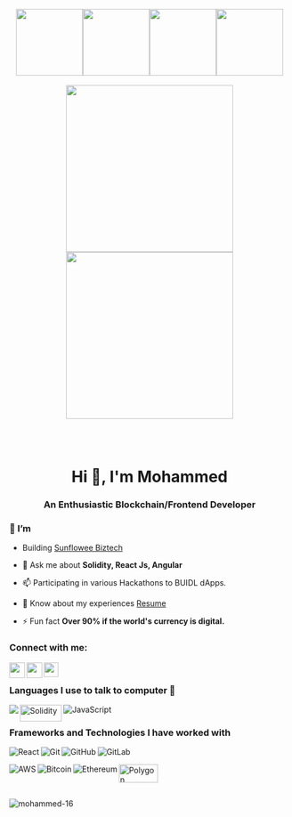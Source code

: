 <p align="center">
  <img src="https://media3.giphy.com/media/ln7z2eWriiQAllfVcn/200w.webp" width="120"><img src="https://i.giphy.com/media/eNAsjO55tPbgaor7ma/200w.webp" width="120"><img src="https://i.giphy.com/media/KzJkzjggfGN5Py6nkT/200.webp" width="120"><img src="https://i.giphy.com/media/IdyAQJVN2kVPNUrojM/200.webp" width="120"><br><br>
    <img src="https://little.kylerconway.com/images/golang-what.gif" width="300"><img src="https://intro.rustbridge.com/img/ferris.gif" width="300">
</p>
<br>
<br>
<h1 align="center">Hi 👋, I'm Mohammed</h1>
<h3 align="center">An Enthusiastic Blockchain/Frontend Developer</h3>

### 🔭 I’m
- Building [Sunflowee Biztech](https://www.linkedin.com/company/sunfloweebiztech/mycompany/)

- 💬 Ask me about **Solidity, React Js, Angular**

- 📫 Participating in various Hackathons to BUIDL dApps.

- 📄 Know about my experiences [Resume](https://drive.google.com/file/d/1fhts1iCs3f7GwPeaMnNuRg-ShjYn3XoC/view?usp=sharing)

- ⚡ Fun fact **Over 90% if the world's currency is digital.**

<h3 align="left">Connect with me:</h3>
<p align="left">
<a href="https://www.linkedin.com/in/mohammed-lokhandwala/" target="_blank">
  <img  align="left" width="28px" src="https://cdn.pixabay.com/photo/2017/08/22/11/56/linked-in-2668700_1280.png" />
</a>
<a href="https://twitter.com/0xMohammed16" target="_blank">
  <img  align="left" width="28px" src="https://as1.ftcdn.net/v2/jpg/03/20/88/34/1000_F_320883488_PMmkQget359WtY6foB1xFN3Wcvus6WTM.jpg" />
</a>
<a href="mailto:mohammedlokhand4429@gmail.com">
  <img align="left" width="26px" src="https://logodownload.org/wp-content/uploads/2018/03/gmail-logo-16.png" />
</a></p>
<br>


### Languages I use to talk to computer 🤔
<img align="left" src="https://img.shields.io/badge/c++%20-%2300599C.svg?&style=for-the-badge&logo=c%2B%2B&ogoColor=white">
<img align="left" width="75px" height="30px" alt="Solidity" src="https://cointral.com/wp-content/uploads/2019/11/solidity-nedir.png"/>
<img align="left" alt="JavaScript" src="https://img.shields.io/badge/javascript%20-%23323330.svg?&style=for-the-badge&logo=javascript&logoColor=%23F7DF1E"/>
<p>&nbsp;</p>

### Frameworks and Technologies I have worked with
<img align="left" alt="React" src="https://img.shields.io/badge/react%20-%2320232a.svg?&style=for-the-badge&logo=react&logoColor=%2361DAFB"/>
	<img align="left" alt="Git" src="https://img.shields.io/badge/git%20-%23F05033.svg?&style=for-the-badge&logo=git&logoColor=white"/>
    <img align="left" alt="GitHub" src="https://img.shields.io/badge/github%20-%23121011.svg?&style=for-the-badge&logo=github&logoColor=white"/>
    <img align="left" alt="GitLab" src="https://img.shields.io/badge/gitlab%20-%23181717.svg?&style=for-the-badge&logo=gitlab&logoColor=white"/>
    <p>&nbsp;</p>
    <img align="left" alt="AWS" src="https://img.shields.io/badge/AWS%20-%23FF9900.svg?&style=for-the-badge&logo=amazon-aws&logoColor=white"/>
    <img align="left" alt="Bitcoin" src="https://img.shields.io/badge/Bitcoin-000?style=for-the-badge&logo=bitcoin&logoColor=white"/>
    <img align="left" alt="Ethereum" src="https://img.shields.io/badge/Ethereum-3C3C3D?style=for-the-badge&logo=Ethereum&logoColor=white"/>
    <img align="left" alt="Polygon" width="70" height="33"  src="https://www.esports.net/wp-content/uploads/2021/10/polygon-cryptogaming.jpg"/>
<p>&nbsp;</p><br>
<p><img align="center" src="https://github-readme-streak-stats.herokuapp.com/?user=mohammed-16&theme=blue-green" alt="mohammed-16" /></p>
